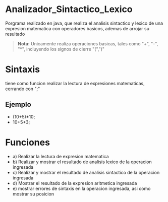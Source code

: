 # Analizador_Sintactico_Lexico

Porgrama realizado en java, que realiza el analisis sintactico y lexico de una expresion matematica con operadores basicos, ademas de arrojar su resultado

> **Nota:** Unicamente realiza operaciones basicas, tales como "+", "-", "*", incluyendo los signos de cierre "(",")"

# Sintaxis
tiene como funcion realizar la lectura de expresiones matematicas, cerrando con ";"

## Ejemplo
- (10+5)*10;
-  10+5+3;

# Funciones  
- a)  Realizar la lectura de expresion matematica
- b)  Realizar y mostrar el resultado de analisis lexico de la operacion ingresada
- c) Realizar y mostrar el resultado de analisis sintactico de la operacion ingresada
- d)  Mostrar el resultado de la expresion aritmetica ingresada
- e) mostrar errores de sintaxis en la operacion ingresada, asi como mostrar su posicion
